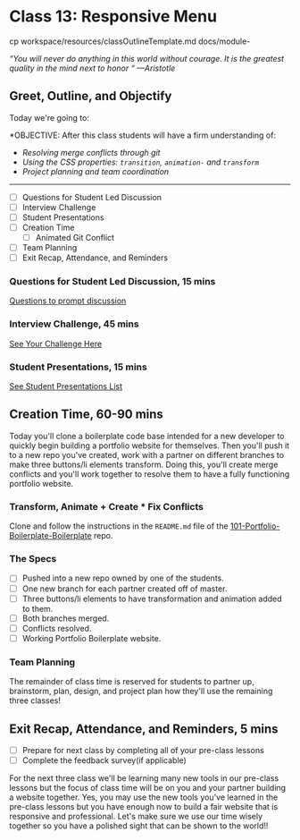 # Class 13: Responsive Menu

<!-- ! HIDE FROM STUDENT; INSTRUCTOR ONLY CONTENT -->
<!-- ## Instructor Only Content - HIDE FROM STUDENTS -->
cp workspace/resources/classOutlineTemplate.md docs/module-

<!-- ! END INSTRUCTOR ONLY CONTENT -->

*“You will never do anything in this world without courage. It is the greatest quality in the mind next to honor “ —Aristotle*

## Greet, Outline, and Objectify

<!-- SMART: Specific, Measurable, Attainable, Relevant, and Timely. -->
<!-- https://examples.yourdictionary.com/well-written-examples-of-learning-objectives.html -->

Today we're going to:
  
*OBJECTIVE: After this class students will have a firm understanding of:

* *Resolving merge conflicts through git*
* *Using the CSS properties: `transition`, `animation-` and `transform`*
* *Project planning and team coordination*

*****

- [ ] Questions for Student Led Discussion
- [ ] Interview Challenge
- [ ] Student Presentations
- [ ] Creation Time
    * [ ] Animated Git Conflict
- [ ] Team Planning
- [ ] Exit Recap, Attendance, and Reminders

### Questions for Student Led Discussion, 15 mins
<!-- This section should be structured with the 5E model: https://lesley.edu/article/empowering-students-the-5e-model-explained -->

[Questions to prompt discussion](./../additionalResources/questionsForDiscussion/qfd-class-13.md)

### Interview Challenge, 45 mins
<!-- The last two E happen here: elaborate and evaluate  -->
<!-- this sections should have a challenge that can be solved with the skills they've learned since their last class. -->
<!-- ! HIDDEN CONTENT: INSTRUCTOR ONLY -->
[See Your Challenge Here](./../additionalResources/interviewChallenges.md)
<!-- ! END HIDDEN CONTENT: INSTRUCTOR ONLY -->

### Student Presentations, 15 mins

[See Student Presentations List](./../additionalResources/studentPresentations.md)

## Creation Time, 60-90 mins

Today you'll clone a boilerplate code base intended for a new developer to quickly begin building a portfolio website for themselves. Then you'll push it to a new repo you've created, work with a partner on different branches to make three buttons/li elements transform. Doing this, you'll create merge conflicts and you'll work together to resolve them to have a fully functioning portfolio website.

### Transform, Animate + Create * Fix Conflicts

Clone and follow the instructions in the `README.md` file of the [101-Portfolio-Boilerplate-Boilerplate](https://github.com/AustinCodingAcademy/101-Portfolio-Boilerplate-Boilerplate) repo.

### The Specs

- [ ] Pushed into a new repo owned by one of the students.
- [ ] One new branch for each partner created off of master.
- [ ] Three buttons/li elements to have transformation and animation added to them.
- [ ] Both branches merged.
- [ ] Conflicts resolved.
- [ ] Working Portfolio Boilerplate website.
<!-- - [ ] Turn in the repo's URL **not a live hosted URL** -->

<!-- ! Video Content:  (width="655" height="368", ratio 1.77) -->

### Team Planning

The remainder of class time is reserved for students to partner up, brainstorm, plan, design, and project plan how they'll use the remaining three classes!

## Exit Recap, Attendance, and Reminders, 5 mins

- [ ] Prepare for next class by completing all of your pre-class lessons
- [ ] Complete the feedback survey(if applicable)

For the next three class we'll be learning many new tools in our pre-class lessons but the focus of class time will be on you and your partner building a website together. Yes, you may use the new tools you've learned in the pre-class lessons but you have enough now to build a fair website that is responsive and professional. Let's make sure we use our time wisely together so you have a polished sight that can be shown to the world!!

<!-- <iframe id="openedx-zollege" src="https://openedx.zollege.com/feedback" style="width: 100%; height: 500px; border: 0">Browser not compatible.</iframe>
<script src="https://openedx.zollege.com/assets/index.js" type="application/javascript"></script> -->

<!-- TODO Create 3 question exit questions -->

<!-- TODO INSERT Student Feedback From -->

<!-- TODO INSERT *HIDDEN* Instructor Feedback Form -->
